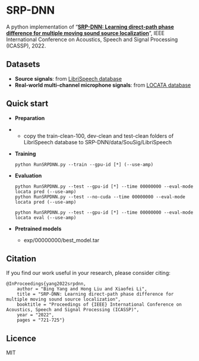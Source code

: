 # SRP-DNN
A python implementation of “**<a href="https://ieeexplore.ieee.org/document/9746624" target="_blank">SRP-DNN: Learning direct-path phase difference for multiple moving sound source localization</a>**”, IEEE International Conference on Acoustics, Speech and Signal Processing (ICASSP), 2022.

## Datasets
+ **Source signals**: from <a href="http://www.openslr.org/12/" target="_blank">LibriSpeech database</a> 
+ **Real-world multi-channel microphone signals**: from <a href="https://www.locata.lms.tf.fau.de/datasets/" target="_blank">LOCATA database</a> 
  
## Quick start
+ **Preparation**
+ + copy the train-clean-100, dev-clean and test-clean folders of LibriSpeech database to SRP-DNN/data/SouSig/LibriSpeech
 
+ **Training**
  ```
  python RunSRPDNN.py --train --gpu-id [*] (--use-amp)
  ```
+ **Evaluation**
  ```
  python RunSRPDNN.py --test --gpu-id [*] --time 00000000 --eval-mode locata pred (--use-amp)
  python RunSRPDNN.py --test --no-cuda --time 00000000 --eval-mode locata pred (--use-amp)

  python RunSRPDNN.py --test --gpu-id [*] --time 00000000 --eval-mode locata eval (--use-amp)
  ```
+ **Pretrained models**
  - exp/00000000/best_model.tar

## Citation
If you find our work useful in your research, please consider citing:
```
@InProceedings{yang2022srpdnn,
    author = "Bing Yang and Hong Liu and Xiaofei Li",
    title = "SRP-DNN: Learning direct-path phase difference for multiple moving sound source localization",
    booktitle = "Proceedings of {IEEE} International Conference on Acoustics, Speech and Signal Processing (ICASSP)",
    year = "2022",
    pages = "721-725"}
```

## Licence
MIT
